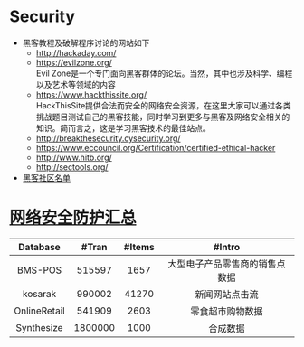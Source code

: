 # Security
+ 黑客教程及破解程序讨论的网站如下
   + http://hackaday.com/
   + https://evilzone.org/   
   Evil Zone是一个专门面向黑客群体的论坛。当然，其中也涉及科学、编程以及艺术等领域的内容
   + https://www.hackthissite.org/   
   HackThisSite提供合法而安全的网络安全资源，在这里大家可以通过各类挑战题目测试自己的黑客技能，同时学习到更多与黑客及网络安全相关的知识。简而言之，这是学习黑客技术的最佳站点。
   + http://breakthesecurity.cysecurity.org/
   + https://www.eccouncil.org/Certification/certified-ethical-hacker
   + http://www.hitb.org/
   + http://sectools.org/
+ [黑客社区名单](https://baijiahao.baidu.com/s?id=1589940567512710628&wfr=spider&for=pc)

# [网络安全防护汇总](https://mp.weixin.qq.com/s/QFxII1e98nROeGfOvhxeKg)


|**Database**|**#Tran**|**#Items**|**#Intro**|
|:-:|:-:|:-:|:-:|
|BMS-POS|515597|1657|大型电子产品零售商的销售点数据|
|kosarak|990002|41270|新闻网站点击流|
|OnlineRetail|541909|2603|零食超市购物数据|
|Synthesize|1800000|1000|合成数据|
